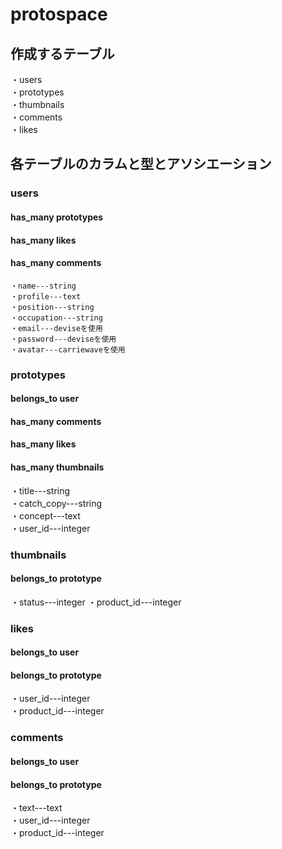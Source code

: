# protospace


## 作成するテーブル  
  ・users  
  ・prototypes  
  ・thumbnails  
  ・comments  
  ・likes  

## 各テーブルのカラムと型とアソシエーション
### users

  #### has_many prototypes  
  #### has_many likes  
  #### has_many comments  

    ・name---string
    ・profile---text
    ・position---string
    ・occupation---string
    ・email---deviseを使用
    ・password---deviseを使用
    ・avatar---carriewaveを使用

### prototypes

  ####  belongs_to user  
  ####  has_many comments  
  ####  has_many likes  
  ####  has_many thumbnails  

  ・title---string  
  ・catch_copy---string  
  ・concept---text  
  ・user_id---integer  

### thumbnails

  #### belongs_to prototype  

  ・status---integer
  ・product_id---integer  

### likes

  #### belongs_to user  
  #### belongs_to prototype  

  ・user_id---integer  
  ・product_id---integer  

### comments

  #### belongs_to user  
  #### belongs_to prototype  

  ・text---text  
  ・user_id---integer  
  ・product_id---integer  
